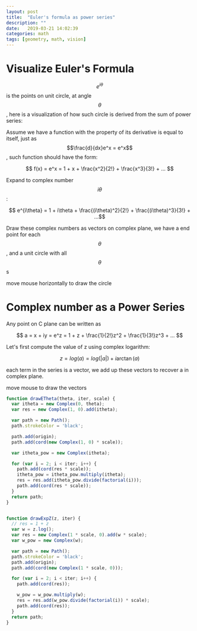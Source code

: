 ```yaml
---
layout: post
title:  "Euler's formula as power series"
description: ""
date:   2019-03-21 14:02:39
categories: math
tags: [geometry, math, vision]
---
```


<script type="text/javascript" src="../../js/paper-full.min.js"></script>
<script type="text/javascript" src="../../js/visual-complex.js"></script>
<script type="text/paperscript" src="../../js/ei.js" canvas="ei"></script>
<script type="text/paperscript" src="../../js/ez.js" canvas="ez"></script>

# Visualize Euler's Formula

$$e^{i\theta}$$ is the points on unit circle, at angle $$\theta$$, here is a visualization of how such circle is derived from the sum of power series:

Assume we have a function with the property of its derivative is equal to itself, just as $$\frac{d}{dx}e^x = e^x$$, such function should have the form:

$$ f(x) = e^x = 1 + x + \frac{x^2}{2!} + \frac{x^3}{3!} + ... $$

Expand to complex number $$i\theta$$:

$$ e^{i\theta} = 1 + i\theta + \frac{(i\theta)^2}{2!} + \frac{(i\theta)^3}{3!} + ...$$

Draw these complex numbers as vectors on complex plane, we have a end point for each $$\theta$$, and a unit circle with all $$\theta$$s

<canvas id="ei" width="450" height="450"></canvas>
<div class="image-caption">move mouse horizontally to draw the circle</div>

# Complex number as a Power Series

Any point on C plane can be written as

$$
  a = x + iy = e^z = 1 + z + \frac{1}{2!}z^2 + \frac{1}{3!}z^3 + ...
$$

Let's first compute the value of z using complex logarithm:

$$ z = log(a) = log(\vert a \vert) + i\arctan(a) $$

each term in the series is a vector, we add up these vectors to recover a in complex plane.

<canvas id="ez" width="450" height="450"></canvas>
<div class="image-caption">move mouse to draw the vectors</div>

~~~ javascript
function drawETheta(theta, iter, scale) {
  var itheta = new Complex(0, theta);
  var res = new Complex(1, 0).add(itheta);

  var path = new Path();
  path.strokeColor = 'black';

  path.add(origin);
  path.add(cord(new Complex(1, 0) * scale));

  var itheta_pow = new Complex(itheta);

  for (var i = 2; i < iter; i++) {
    path.add(cord(res * scale));
    itheta_pow = itheta_pow.multiply(itheta);
    res = res.add(itheta_pow.divide(factorial(i)));
    path.add(cord(res * scale));
  }
  return path;
}


function drawExpZ(z, iter) {
  // res = 1 + z
  var w = z.log();
  var res = new Complex(1 * scale, 0).add(w * scale);
  var w_pow = new Complex(w);

  var path = new Path();
  path.strokeColor = 'black';
  path.add(origin);
  path.add(cord(new Complex(1 * scale, 0)));

  for (var i = 2; i < iter; i++) {
    path.add(cord(res));

    w_pow = w_pow.multiply(w);
    res = res.add(w_pow.divide(factorial(i)) * scale);
    path.add(cord(res));
  }
  return path;
}
~~~

<script type="text/javascript" src="../../js/three.js"></script>
<script type="text/javascript" src="../../js/drag-controls.js"></script>
<script type="text/javascript" src="../../js/orbit-controls.js"></script>
<script type="text/javascript" src="../../js/env.js"></script>
<!-- <script type="text/javascript" src="../../js/gdp.js" ccd="enabled" hinge="enabled" limits="enabled" orbit="enabled"></script> -->
